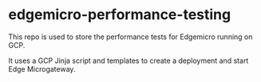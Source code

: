 # edgemicro-performance-testing

This repo is used to store the performance tests for Edgemicro running on GCP.

It uses a GCP Jinja script and templates to create a deployment and start Edge Microgateway.
